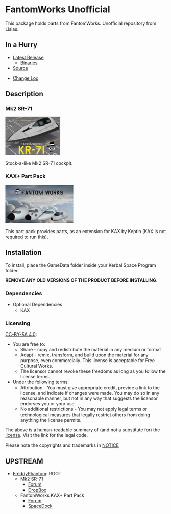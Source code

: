 # FantomWorks Unofficial

This package holds parts from FantomWorks. Unofficial repository from Lisias.



## In a Hurry

* [Latest Release](https://github.com/net-lisias-kspu/FantomWorks/releases)
	+ [Binaries](https://github.com/net-lisias-kspu/FantomWorks/tree/Archive)
* [Source](https://github.com/net-lisias-kspu/FantomWorks)
+ [Change Log](./CHANGE_LOG.md)


## Description

### Mk2 SR-71
![](./Docs/Mk2SR71/yrIsSRb.png)

Stock-a-like Mk2 SR-71 cockpit. ﻿

### KAX+ Part Pack
![](./Docs/KAXp/6X5X5SC.png)

T﻿his part pack provides parts, as an extension for KAX ﻿by Keptin (KAX is not required to run this).

## Installation

To install, place the GameData folder inside your Kerbal Space Program folder.

**REMOVE ANY OLD VERSIONS OF THE PRODUCT BEFORE INSTALLING**.

### Dependencies

* Optional Dependencies
	+ KAX 


### Licensing

[CC-BY-SA 4.0](https://creativecommons.org/licenses/by-sa/4.0/):

* You are free to:
	+ Share - copy and redistribute the material in any medium or format
	+ Adapt - remix, transform, and build upon the material for any purpose, even commercially. This license is acceptable for Free
Cultural Works.
	+ The licensor cannot revoke these freedoms as long as you follow the license terms.
* Under the following terms:
	+ Attribution - You must give appropriate credit, provide a link to the license, and indicate if changes were made. You may do
so in any reasonable manner, but not in any way that suggests the licensor endorses you or your use.
	+ No additional restrictions - You may not apply legal terms or technological measures that legally restrict others from doing
anything the license permits.

The above is a human-readable summary of (and not a substitute for) the [license](./ModuleManager.LICENSE). Visit the link for the legal code.

Please note the copyrights and trademarks in [NOTICE](./NOTICE)


## UPSTREAM

* [FreddyPhantom](https://forum.kerbalspaceprogram.com/index.php?/profile/134158-freddyphantom/): ROOT
	+ Mk2 SR-71
		- [Forum](https://forum.kerbalspaceprogram.com/index.php?/topic/109177-wip102-mk2-sr-71-fantomworks/&)
		- [DropBox](https://www.dropbox.com/sh/lqqwfvi1t6k2u7r/AAD5gJxW-xEBMWVul3vHzD2Za?dl=1)
	+ FantomWorks KAX+ Part Pack
		- [Forum](https://forum.kerbalspaceprogram.com/index.php?/topic/98751-105wipfantomworks-033-kax-part-pack/&)
		- [SpaceDock](https://spacedock.info/mod/229/FantomWorks)
